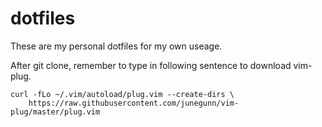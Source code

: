 # dotfiles
These are my personal dotfiles for my own useage.

After git clone, remember to type in following sentence to download vim-plug.
```
curl -fLo ~/.vim/autoload/plug.vim --create-dirs \
    https://raw.githubusercontent.com/junegunn/vim-plug/master/plug.vim
```
